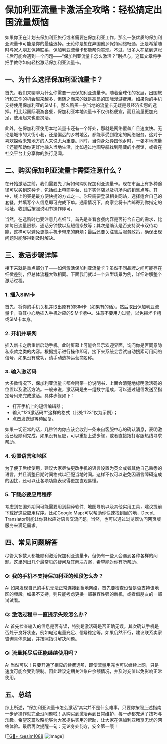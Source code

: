 # 保加利亚流量卡激活全攻略：轻松搞定出国流量烦恼

如果你正在计划去保加利亚旅行或者需要在保加利亚工作，那么一张优质的保加利亚流量卡可能是你的最佳选择。无论你是想在异国他乡保持网络畅通，还是希望随时与家人朋友保持联系，保加利亚流量卡都能帮你实现。不过，很多人在拿到这张卡后可能会遇到一个问题——“保加利亚流量卡怎么激活？”别担心，这篇文章将手把手教你如何轻松激活保加利亚流量卡。

## 一、为什么选择保加利亚流量卡？

首先，我们来聊聊为什么你需要一张保加利亚流量卡。随着全球化的发展，出国旅行和工作的机会越来越多，但随之而来的就是高昂的国际漫游费用。如果你的手机支持使用保加利亚的SIM卡，那么购买一张当地的流量卡无疑是最经济实惠的选择。相比起国际漫游套餐，保加利亚本地流量卡不仅价格便宜，而且流量更加充足，使用起来也更灵活。

此外，在保加利亚使用本地流量卡还有一个好处，那就是网络覆盖广且速度快。无论是城市的大街小巷，还是偏远的乡村地区，都能享受到稳定的网络服务。这对于喜欢探索未知地方的人来说尤为重要。同时，当你身处异国他乡时，一张本地流量卡还能帮助你更好地融入当地生活，比如通过地图导航找到隐藏的小餐馆，或者在社交平台上分享你的旅行见闻。

## 二、购买保加利亚流量卡需要注意什么？

在开始激活之前，我们需要先了解如何购买保加利亚流量卡。现在市面上有多种途径可以买到这种卡，包括线上电商平台、线下实体店以及机场内的销售点等。其中，线上购买是最方便快捷的方式之一。你只需要登录相关网站，选择适合自己的套餐，并填写个人信息即可完成下单。通常情况下，商家会将卡片邮寄到你指定的地址，收到后按照说明书操作即可。

当然，在选购时也要注意几点细节。首先是查看套餐内容是否符合自己的需求，比如每日流量限额、通话分钟数以及短信条数等；其次是确认是否支持双卡双待功能，这样可以避免更换手机卡带来的麻烦；最后还要关注售后服务政策，确保出现问题时能够得到及时解决。

## 三、激活步骤详解

接下来就是重点部分了——如何激活保加利亚流量卡？虽然不同品牌之间可能存在细微差别，但总体流程大致相同。下面我们就以一个典型场景为例，详细讲解整个激活过程。

### 1. 插入SIM卡
首先，将你的手机关机并取出原有的SIM卡（如果有的话）。然后取出保加利亚流量卡，将其小心地插入手机对应的SIM卡槽中。注意不要用力过猛，以免损坏卡槽或SIM卡本身。

### 2. 开机并联网
插入新卡之后重新启动手机。此时屏幕上可能会显示欢迎界面，询问你是否同意隐私条款之类的内容。根据提示进行操作即可。接下来系统会尝试自动搜索可用网络信号，如果没有成功，请手动选择运营商名称。

### 3. 输入激活码
大多数情况下，保加利亚流量卡都会附带一份说明书，上面会清楚地标明激活码的位置以及激活方法。一般来说，激活码是由一组数字组成，可以通过短信发送至指定号码来完成激活。具体步骤如下：
- 打开手机上的短信编辑器；
- 输入“*123*激活码#”这样的格式（此处“123”仅为示例）；
- 点击发送键等待回复。

如果一切正常的话，几秒钟内你应该会收到一条来自客服中心的确认消息，表明激活已经顺利完成。如果没有反应，可以重复上述步骤，或者直接拨打客服热线寻求帮助。

### 4. 设置语言和地区
为了便于后续使用，建议大家尽快更改手机的语言设置为英文或者其他自己熟悉的语言，并且调整日期时间格式以匹配当地时间。这样不仅可以避免因语言障碍造成的困扰，还可以让各项功能表现得更加直观易懂。

### 5. 下载必要应用程序
考虑到在国外期间可能需要用到翻译软件、地图导航以及其他实用工具，建议提前下载好这些应用程序。比如Google Maps可以帮助你快速找到目的地，DeepL Translator则能让你轻松应对语言交流问题。当然，也可以通过浏览器访问网页版服务来满足需求。

## 四、常见问题解答

尽管大多数人都能顺利激活保加利亚流量卡，但仍有一些人会遇到各种各样的问题。这里列出几个最常见的疑问及其解决方案，希望能对你有所帮助。

### Q: 我的手机不支持保加利亚的频段怎么办？
A: 如果发现自己的手机无法正常连接到当地网络，首先要检查设备是否支持该地区的频段。如果不支持，则只能考虑更换一部兼容性强的新机，或者借朋友的一部试试看。

### Q: 激活过程中一直提示失败怎么办？
A: 首先检查输入的信息是否有误，特别是激活码是否正确无误。其次确认手机是否处于良好状态，例如电池电量充足、信号稳定等。如果仍然不行，建议联系卖家咨询具体原因，并按照指引解决问题。

### Q: 流量耗尽后还能继续使用吗？
A: 当然可以！只要开通了相应的续费选项，即使流量用完也可以继续上网，只是速度可能会受到限制。因此建议定期关注账户余额情况，并及时充值以免影响正常使用。

## 五、总结

综上所述，“保加利亚流量卡怎么激活”其实并不是什么难事，只要你按照上述指南一步步操作就完全没问题啦！从购买到激活再到日常维护，每一步都充满了技巧与乐趣。希望这篇攻略能够为大家提供实用的帮助，让大家在保加利亚畅享无忧的网络体验。最后再次提醒一句：无论身处何方，安全第一哦！

[[TG💪+ @esim1088](https://t.me/s/esim1088) ![Image](https://i.postimg.cc/4NQfJmqS/Snipaste-2025-05-13-00-14-12.png)]